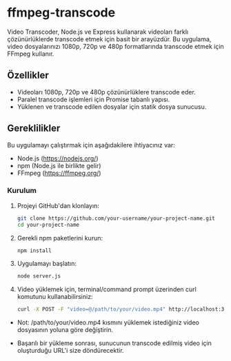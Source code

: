 # ffmpeg-transcode

Video Transcoder, Node.js ve Express kullanarak videoları farklı çözünürlüklerde transcode etmek için basit bir arayüzdür.
Bu uygulama, video dosyalarınızı 1080p, 720p ve 480p formatlarında transcode etmek için FFmpeg kullanır.

## Özellikler

- Videoları 1080p, 720p ve 480p çözünürlüklere transcode eder.
- Paralel transcode işlemleri için Promise tabanlı yapısı.
- Yüklenen ve transcode edilen dosyalar için statik dosya sunucusu.

## Gereklilikler

Bu uygulamayı çalıştırmak için aşağıdakilere ihtiyacınız var:

- Node.js (https://nodejs.org/)
- npm (Node.js ile birlikte gelir)
- FFmpeg (https://ffmpeg.org/)

### Kurulum

1. Projeyi GitHub'dan klonlayın:

   ```sh
   git clone https://github.com/your-username/your-project-name.git
   cd your-project-name

2. Gerekli npm paketlerini kurun:

   ```sh
   npm install

3. Uygulamayı başlatın:

   ```sh
   node server.js


4. Video yüklemek için, terminal/command prompt üzerinden curl komutunu kullanabilirsiniz:

   ```sh
   curl -X POST -F "video=@/path/to/your/video.mp4" http://localhost:3001/upload

- Not: /path/to/your/video.mp4 kısmını yüklemek istediğiniz video dosyasının yoluna göre değiştirin.

- Başarılı bir yükleme sonrası, sunucunun transcode edilmiş video için oluşturduğu URL'i size döndürecektir.
